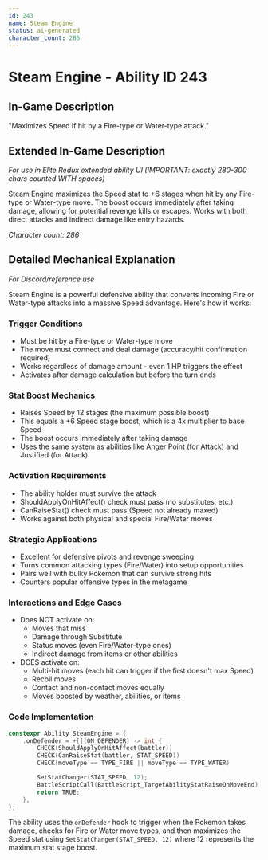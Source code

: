 ```yaml
---
id: 243
name: Steam Engine
status: ai-generated
character_count: 286
---
```


# Steam Engine - Ability ID 243

## In-Game Description
"Maximizes Speed if hit by a Fire-type or Water-type attack."

## Extended In-Game Description
*For use in Elite Redux extended ability UI (IMPORTANT: exactly 280-300 chars counted WITH spaces)*

Steam Engine maximizes the Speed stat to +6 stages when hit by any Fire-type or Water-type move. The boost occurs immediately after taking damage, allowing for potential revenge kills or escapes. Works with both direct attacks and indirect damage like entry hazards.

*Character count: 286*

## Detailed Mechanical Explanation
*For Discord/reference use*

Steam Engine is a powerful defensive ability that converts incoming Fire or Water-type attacks into a massive Speed advantage. Here's how it works:

### Trigger Conditions
- Must be hit by a Fire-type or Water-type move
- The move must connect and deal damage (accuracy/hit confirmation required)
- Works regardless of damage amount - even 1 HP triggers the effect
- Activates after damage calculation but before the turn ends

### Stat Boost Mechanics
- Raises Speed by 12 stages (the maximum possible boost)
- This equals a +6 Speed stage boost, which is a 4x multiplier to base Speed
- The boost occurs immediately after taking damage
- Uses the same system as abilities like Anger Point (for Attack) and Justified (for Attack)

### Activation Requirements
- The ability holder must survive the attack
- ShouldApplyOnHitAffect() check must pass (no substitutes, etc.)
- CanRaiseStat() check must pass (Speed not already maxed)
- Works against both physical and special Fire/Water moves

### Strategic Applications
- Excellent for defensive pivots and revenge sweeping
- Turns common attacking types (Fire/Water) into setup opportunities
- Pairs well with bulky Pokemon that can survive strong hits
- Counters popular offensive types in the metagame

### Interactions and Edge Cases
- Does NOT activate on:
  - Moves that miss
  - Damage through Substitute
  - Status moves (even Fire/Water-type ones)
  - Indirect damage from items or other abilities
- DOES activate on:
  - Multi-hit moves (each hit can trigger if the first doesn't max Speed)
  - Recoil moves
  - Contact and non-contact moves equally
  - Moves boosted by weather, abilities, or items

### Code Implementation
```cpp
constexpr Ability SteamEngine = {
    .onDefender = +[](ON_DEFENDER) -> int {
        CHECK(ShouldApplyOnHitAffect(battler))
        CHECK(CanRaiseStat(battler, STAT_SPEED))
        CHECK(moveType == TYPE_FIRE || moveType == TYPE_WATER)

        SetStatChanger(STAT_SPEED, 12);
        BattleScriptCall(BattleScript_TargetAbilityStatRaiseOnMoveEnd);
        return TRUE;
    },
};
```

The ability uses the `onDefender` hook to trigger when the Pokemon takes damage, checks for Fire or Water move types, and then maximizes the Speed stat using `SetStatChanger(STAT_SPEED, 12)` where 12 represents the maximum stat stage boost.